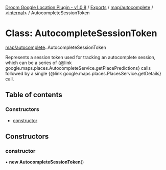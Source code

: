 [Droom Google Location Plugin - v1.0.8](../README.md) / [Exports](../modules.md) / [map/autocomplete](../modules/map_autocomplete.md) / [<internal\>](../modules/map_autocomplete._internal_.md) / AutocompleteSessionToken

# Class: AutocompleteSessionToken

[map/autocomplete](../modules/map_autocomplete.md).[<internal>](../modules/map_autocomplete._internal_.md).AutocompleteSessionToken

Represents a session token used for tracking an autocomplete session, which
can be a series of {@link
google.maps.places.AutocompleteService.getPlacePredictions} calls followed
by a single {@link google.maps.places.PlacesService.getDetails} call.

## Table of contents

### Constructors

- [constructor](map_autocomplete._internal_.AutocompleteSessionToken.md#constructor)

## Constructors

### constructor

• **new AutocompleteSessionToken**()
